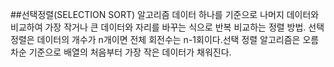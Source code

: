 ##선택정렬(SELECTION SORT) 알고리즘
데이터 하나를 기준으로 나머지 데이터와 비교하여 가장 작거나 큰 데이터와 자리를 바꾸는 식으로 반복 비교하는 정렬 방법. 선택 정렬은 데이터의 개수가 n개이면 전체 회전수는 n-1회이다.선택 정렬 알고리즘은 오름차순 기준으로 배열의 처음부터 가장 작은 데이터가 채워진다.
